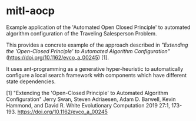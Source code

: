 # mitl-aocp

Example application of the 'Automated Open Closed Principle' to automated algorithm configuration of the Traveling Salesperson Problem.

This provides a concrete example of the approach described in *"Extending the 'Open-Closed Principle' to Automated Algorithm Configuration"* (https://doi.org/10.1162/evco_a_00245) [1].

It uses ant-programming as a generative hyper-heuristic to automatically configure a local search framework with components which have different state dependencies.

[1] "Extending the 'Open-Closed Principle' to Automated Algorithm Configuration"
Jerry Swan, Steven Adriaesen, Adam D. Barwell, Kevin Hammond, and David R. White
Evolutionary Computation 2019 27:1, 173-193.
https://doi.org/10.1162/evco_a_00245
